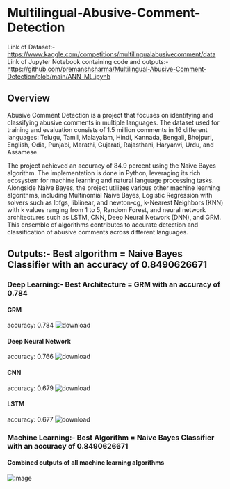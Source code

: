 # Multilingual-Abusive-Comment-Detection
Link of Dataset:- https://www.kaggle.com/competitions/multilingualabusivecomment/data
Link of Jupyter Notebook containing code and outputs:- https://github.com/premanshsharma/Multilingual-Abusive-Comment-Detection/blob/main/ANN_ML.ipynb
## Overview
Abusive Comment Detection is a project that focuses on identifying and classifying abusive comments in multiple languages. The dataset used for training and evaluation consists of 1.5 million comments in 16 different languages: Telugu, Tamil, Malayalam, Hindi, Kannada, Bengali, Bhojpuri, English, Odia, Punjabi, Marathi, Gujarati, Rajasthani, Haryanvi, Urdu, and Assamese.

The project achieved an accuracy of 84.9 percent using the Naive Bayes algorithm. The implementation is done in Python, leveraging its rich ecosystem for machine learning and natural language processing tasks. Alongside Naive Bayes, the project utilizes various other machine learning algorithms, including Multinomial Naive Bayes, Logistic Regression with solvers such as lbfgs, liblinear, and newton-cg, k-Nearest Neighbors (KNN) with k values ranging from 1 to 5, Random Forest, and neural network architectures such as LSTM, CNN, Deep Neural Network (DNN), and GRM. This ensemble of algorithms contributes to accurate detection and classification of abusive comments across different languages.

## Outputs:- Best algorithm = Naive Bayes Classifier with an accuracy of 0.8490626671 
### Deep Learning:- Best Architecture = GRM with an accuracy of 0.784
#### GRM
accuracy:  0.784
![download](https://github.com/premanshsharma/Multilingual-Abusive-Comment-Detection/assets/71265310/547832c8-02eb-45a2-aec3-4675399da14d)

#### Deep Neural Network 
accuracy: 0.766
![download](https://github.com/premanshsharma/Multilingual-Abusive-Comment-Detection/assets/71265310/a2986524-6013-4820-a8be-ec2288d9b666)

#### CNN
accuracy: 0.679
![download](https://github.com/premanshsharma/Multilingual-Abusive-Comment-Detection/assets/71265310/94aafabf-4a6e-4db2-b297-c251bca0c88e)

#### LSTM
accuracy: 0.677
![download](https://github.com/premanshsharma/Multilingual-Abusive-Comment-Detection/assets/71265310/fbe57eb6-9edd-4ed5-955e-ac307c6fcefb)

### Machine Learning:- Best Algorithm = Naive Bayes Classifier with an accuracy of 0.8490626671 
#### Combined outputs of all machine learning algorithms

![image](https://github.com/premanshsharma/Multilingual-Abusive-Comment-Detection/assets/71265310/ea3e0b05-a905-4d68-9427-c72892297061)
